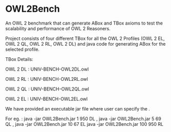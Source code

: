 # OWL2Bench
An OWL 2 benchmark that can generate ABox and TBox axioms to test the scalability and performance of OWL 2 Reasoners.

Project consists of four different TBox for all the OWL 2 Profiles (OWL 2 EL, OWL 2 QL, OWL 2 RL, OWL 2 DL) and java code for generating ABox for the selected profile. 

TBox Details:

OWL 2 DL : UNIV-BENCH-OWL2DL.owl

OWL 2 RL : UNIV-BENCH-OWL2RL.owl

OWL 2 QL : UNIV-BENCH-OWL2QL.owl

OWL 2 EL : UNIV-BENCH-OWL2EL.owl

We have provided an executable jar file where user can specify the <number of universities> <seed> <profile>. 
           
For eg. : 
java -jar OWL2Bench.jar 1 950 DL , 
java -jar OWL2Bench.jar 5 69 QL ,
java -jar OWL2Bench.jar 10 67 EL
java -jar OWL2Bench.jar 100 950 RL
           
